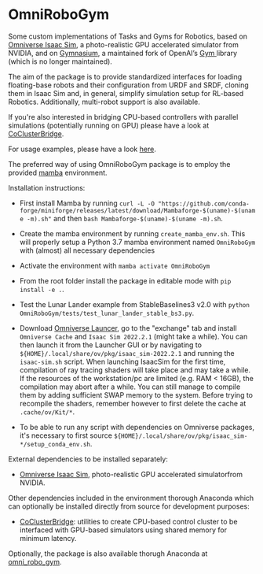 # OmniRoboGym

Some custom implementations of Tasks and Gyms for Robotics, based on [Omniverse Isaac Sim](https://docs.omniverse.nvidia.com/app_isaacsim/app_isaacsim.html), a photo-realistic GPU accelerated simulator from NVIDIA, and on [Gymnasium](https://gymnasium.farama.org/), a maintained fork of OpenAI’s [Gym ](https://github.com/openai/gym) library (which is no longer maintained). 

The aim of the package is to provide standardized interfaces for loading floating-base robots and their configuration from URDF and SRDF, cloning them in Isaac Sim and, in general, simplify simulation setup for RL-based Robotics. Additionally, multi-robot support is also available. 

If you're also interested in bridging CPU-based controllers with parallel simulations (potentially running on GPU) please have a look at [CoClusterBridge](https://github.com/AndrePatri/CoClusterBridge).

For usage examples, please have a look [here](https://github.com/AndrePatri/LRhcExamples).

The preferred way of using OmniRoboGym package is to employ the provided [mamba](https://mamba.readthedocs.io/en/latest/user_guide/mamba.html) environment. 

Installation instructions:
- First install Mamba by running ```curl -L -O "https://github.com/conda-forge/miniforge/releases/latest/download/Mambaforge-$(uname)-$(uname -m).sh"``` and then ```bash Mambaforge-$(uname)-$(uname -m).sh```.

- Create the mamba environment by running ```create_mamba_env.sh```. This will properly setup a Python 3.7 mamba environment named ```OmniRoboGym``` with (almost) all necessary dependencies

- Activate the environment with ```mamba activate OmniRoboGym```

- From the root folder install the package in editable mode with ```pip install -e .```.

- Test the Lunar Lander example from StableBaselines3 v2.0 with ```python OmniRoboGym/tests/test_lunar_lander_stable_bs3.py```.

- Download [Omniverse Launcer](https://www.nvidia.com/en-us/omniverse/download/), go to the "exchange" tab and install ``` Omniverse Cache``` and  ```Isaac Sim 2022.2.1```  (might take a while). You can then launch it from the Launcher GUI or by navigating to ```${HOME}/.local/share/ov/pkg/isaac_sim-2022.2.1``` and running the ```isaac-sim.sh``` script. When launching IsaacSim for the first time, compilation of ray tracing shaders will take place and may take a while. If the resources of the workstation/pc are limited (e.g. RAM < 16GB), the compilation may abort after a while. You can still manage to compile them by adding sufficient SWAP memory to the system. Before trying to recompile the shaders, remember however to first delete the cache at ```.cache/ov/Kit/*```.

- To be able to run any script with dependencies on Omniverse packages, it's necessary to first source ```${HOME}/.local/share/ov/pkg/isaac_sim-*/setup_conda_env.sh```.

External dependencies to be installed separately: 

- [Omniverse Isaac Sim](https://docs.omniverse.nvidia.com/app_isaacsim/app_isaacsim.html), photo-realistic GPU accelerated simulatorfrom NVIDIA.

Other dependencies included in the environment thorough Anaconda which can optionally be installed directly from source for development purposes: 
- [CoClusterBridge](https://github.com/AndrePatri/CoClusterBridge): utilities to create CPU-based control cluster to be interfaced with GPU-based simulators using shared memory for minimum latency.

Optionally, the package is also available thorugh Anaconda at [omni_robo_gym](https://anaconda.org/andrepatri/omni_robo_gym).
